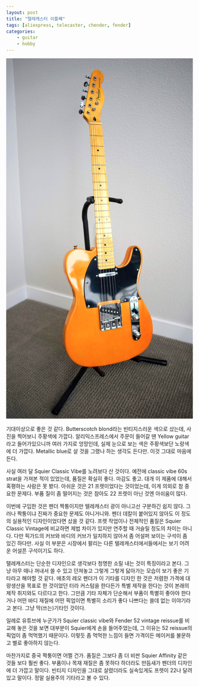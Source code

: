 ```yaml
---
layout: post
title: "텔레캐스터 이틀째"
tags: [aliexpress, telecaster, chender, fender]
categories:
    - guitar
    - hobby
---
```


![my new telecaster](/assets/img/telecaster2.jpg)

기대이상으로 좋은 것 같다. Butterscotch blond라는 빈티지스러운 색으로 샀는데, 사진을 찍어보니 주황색에 가깝다. 알리익스프레스에서 주문이 들어갈 땐 Yellow guitar라고 들어가있으니까 여러 가지로 엉망인데, 실제 눈으로 보는 색은 주황색보단 노랑색에 더 가깝다. Metallic blue로 살 것을 그랬나 하는 생각도 든다만. 이것 그대로 마음에 든다.

사실 여러 달 Squier Classic Vibe를 노려보다 산 것이다. 예전에 classic vibe 60s strat을 가져본 적이 있었는데, 품질은 확실히 좋다. 마감도 좋고. 대개 이 제품에 대해서 혹평하는 사람은 못 봤다. 아쉬운 것은 21 프렛이었다는 것이었는데, 이게 의외로 참 중요한 문제다. 부품 질이 좀 떨어지는 것은 참아도 22 프렛이 아닌 것엔 아쉬움이 많다. 

이번에 구입한 것은 펜더 짝퉁이지만 텔레캐스터 광이 아니고선 구분하긴 쉽지 않다. 그러나 짝퉁이냐 진짜가 중요한 문제도 아니거니와. 펜더 데칼이 붙어있지 않아도 이 정도의 실용적인 디자인이었다면 샀을 것 같다. 프렛 작업이나 전체적인 품질은 Squier Classic Vintage에 비교하면 제법 차이가 있지만 연주할 때 거슬릴 정도의 차이는 아니다. 다만 픽가드의 커브와 바디의 커브가 일치하지 않아서 좀 어설퍼 보이는 구석이 좀 있긴 하다만. 사실 이 부분은 시장에서 팔리는 다른 텔레캐스터에서들에서는 보기 어려운 어설픈 구석이기도 하다.

탤레캐스터는 단순한 디자인으로 생각보다 청명한 소릴 내는 것이 특징이라고 본다. 그냥 아무 때나 꺼내서 쓸 수 있고 던져놓고 그렇게 그렇게 닳아가는 모습이 보기 좋은 기타라고 해야할 것 같다. 애초의 레오 펜더가 이 기타를 디자인 한 것은 저렴한 가격에 대량생산을 목표로 한 것이었던 터라 커스텀을 한다든가 특별 제작을 한다는 것이 본래의 제작 취지와도 다르다고 한다. 그만큼 기타 자체가 단순해서 부품이 특별히 좋아야 한다거나 어떤 바디 재질에 어떤 픽업이면 특별히 소리가 좋다 나쁘다는 쓸데 없는 이야기라고 본다. 그냥 막(쓰는)기타인 것이다. 

일례로 유튜브에 누군가가 Squier classic vibe와 Fender 52 vintage reissue를 비교해 놓은 것을 보면 대부분이 Squier에게 손을 들어주었는데, 그 이유는 52 reissue의 픽업이 좀 먹먹했기 때문이다. 이렇듯 좀 먹먹한 느낌이 들면 가격이든 메이커를 불문하고 별로 좋아하지 않는다. 

마찬가지로 중국 짝퉁이면 어쩔 건가. 품질은 그보다 좀 더 비싼 Squier Affinity 같은 것들 보다 훨씬 좋다. 부품이나 목재 재질은 좀 못하다 하더라도 만듬새가 펜더의 디자인에 더 가깝고 말이다. 빈티지 디자인을 그대로 살렸더라도 실속있게도 프렛이 22나 달려있고 말이다. 정말 실용주의 기타라고 볼 수 있다. 